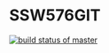 # SSW576GIT
[![build status of master](https://travis-ci.org/zhihuang-huang/SSW576GIT.svg?branch=master)](https://travis-ci.org/zhihuang-huang/Triangle567)
